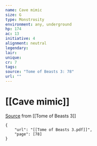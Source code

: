 ```yaml
---
name: Cave mimic
size: G
type: Monstrosity
environment: any, underground
hp: 174
ac: 13
initiative: 4
alignment: neutral
legendary: 
lair: 
unique: 
cr: 7
tags: 
source: "Tome of Beasts 3: 78"
url: ""
---
```

# [[Cave mimic]]

[Source](zotero://open-pdf/library/items/BLGR9HVR?page=78) from [[Tome of Beasts 3]]

```pdf
{
	"url": "[[Tome of Beasts 3.pdf]]",
	"page": [78]
}
```

